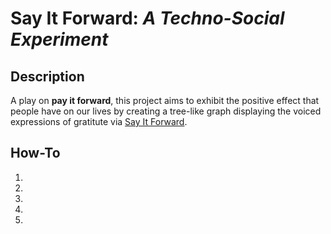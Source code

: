 # **Say It Forward**: *A Techno-Social Experiment*

## **Description**
A play on **pay it forward**, this project aims to exhibit the positive effect that people have on our lives by creating a tree-like graph displaying the voiced expressions of gratitute via [Say It Forward](https://www.hypewards.com/sayitforward).


## **How-To**
1. 
2.
3. 
4.
5. 
